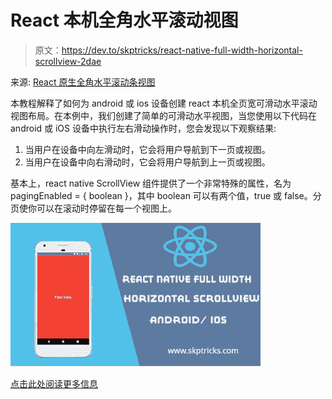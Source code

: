 # React 本机全角水平滚动视图

> 原文：<https://dev.to/skptricks/react-native-full-width-horizontal-scrollview-2dae>

来源: [React 原生全角水平滚动条视图](https://www.skptricks.com/2019/05/react-native-full-width-horizontal-scrollview.html)

本教程解释了如何为 android 或 ios 设备创建 react 本机全页宽可滑动水平滚动视图布局。在本例中，我们创建了简单的可滑动水平视图，当您使用以下代码在 android 或 iOS 设备中执行左右滑动操作时，您会发现以下观察结果:

1.  当用户在设备中向左滑动时，它会将用户导航到下一页或视图。
2.  当用户在设备中向右滑动时，它会将用户导航到上一页或视图。

基本上，react native ScrollView 组件提供了一个非常特殊的属性，名为 pagingEnabled = { boolean }，其中 boolean 可以有两个值，true 或 false。分页使你可以在滚动时停留在每一个视图上。

[![React Native Full Page Width Swipeable Horizontal ScrollView](img/3ba7749447af39e2abb91fda0a666b88.png)](https://res.cloudinary.com/practicaldev/image/fetch/s--jGfMPX-M--/c_limit%2Cf_auto%2Cfl_progressive%2Cq_auto%2Cw_880/https://3.bp.blogspot.com/-ey0ntuJOwDs/XNj0QghRLII/AAAAAAAACy0/EfxKPtIS1F088rirKUqeMdjRJ5xqrjEpACLcBGAs/s400/react-native-full-width-horizontal-scrollview.jpg)

[点击此处阅读更多信息](https://www.skptricks.com/2019/05/react-native-full-width-horizontal-scrollview.html)